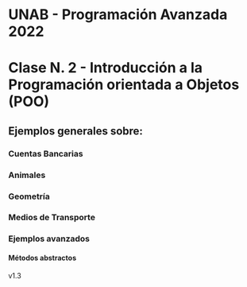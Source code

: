 # UNAB - Programación Avanzada 2022

# Clase N. 2 - Introducción a la Programación orientada a Objetos (POO)

## Ejemplos generales sobre:

### Cuentas Bancarias
### Animales
### Geometría
### Medios de Transporte
### Ejemplos avanzados
#### Métodos abstractos


v1.3

